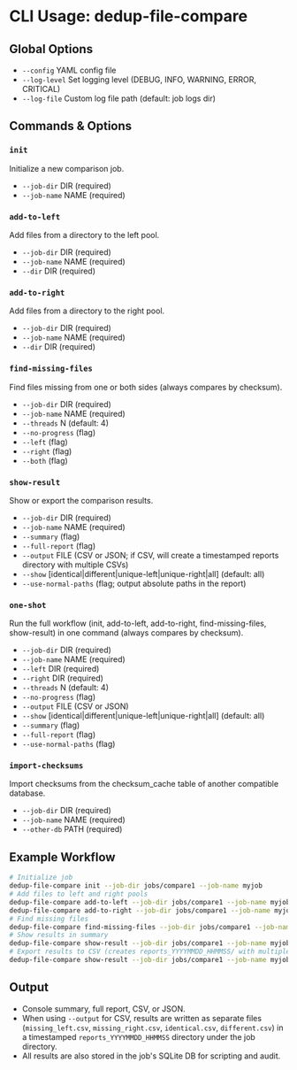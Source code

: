 
# CLI Usage: dedup-file-compare

## Global Options
- `--config` YAML config file
- `--log-level` Set logging level (DEBUG, INFO, WARNING, ERROR, CRITICAL)
- `--log-file` Custom log file path (default: job logs dir)

## Commands & Options

### `init`
Initialize a new comparison job.
- `--job-dir` DIR (required)
- `--job-name` NAME (required)

### `add-to-left`
Add files from a directory to the left pool.
- `--job-dir` DIR (required)
- `--job-name` NAME (required)
- `--dir` DIR (required)

### `add-to-right`
Add files from a directory to the right pool.
- `--job-dir` DIR (required)
- `--job-name` NAME (required)
- `--dir` DIR (required)

### `find-missing-files`
Find files missing from one or both sides (always compares by checksum).
- `--job-dir` DIR (required)
- `--job-name` NAME (required)
- `--threads` N (default: 4)
- `--no-progress` (flag)
- `--left` (flag)
- `--right` (flag)
- `--both` (flag)

### `show-result`
Show or export the comparison results.
- `--job-dir` DIR (required)
- `--job-name` NAME (required)
- `--summary` (flag)
- `--full-report` (flag)
- `--output` FILE (CSV or JSON; if CSV, will create a timestamped reports directory with multiple CSVs)
- `--show` [identical|different|unique-left|unique-right|all] (default: all)
- `--use-normal-paths` (flag; output absolute paths in the report)

### `one-shot`
Run the full workflow (init, add-to-left, add-to-right, find-missing-files, show-result) in one command (always compares by checksum).
- `--job-dir` DIR (required)
- `--job-name` NAME (required)
- `--left` DIR (required)
- `--right` DIR (required)
- `--threads` N (default: 4)
- `--no-progress` (flag)
- `--output` FILE (CSV or JSON)
- `--show` [identical|different|unique-left|unique-right|all] (default: all)
- `--summary` (flag)
- `--full-report` (flag)
- `--use-normal-paths` (flag)

### `import-checksums`
Import checksums from the checksum_cache table of another compatible database.
- `--job-dir` DIR (required)
- `--job-name` NAME (required)
- `--other-db` PATH (required)

## Example Workflow

```sh
# Initialize job
dedup-file-compare init --job-dir jobs/compare1 --job-name myjob
# Add files to left and right pools
dedup-file-compare add-to-left --job-dir jobs/compare1 --job-name myjob --dir /data/source
dedup-file-compare add-to-right --job-dir jobs/compare1 --job-name myjob --dir /data/backup
# Find missing files
dedup-file-compare find-missing-files --job-dir jobs/compare1 --job-name myjob
# Show results in summary
dedup-file-compare show-result --job-dir jobs/compare1 --job-name myjob --summary
# Export results to CSV (creates reports_YYYYMMDD_HHMMSS/ with multiple CSVs)
dedup-file-compare show-result --job-dir jobs/compare1 --job-name myjob --output results.csv
```

## Output
- Console summary, full report, CSV, or JSON.
- When using `--output` for CSV, results are written as separate files (`missing_left.csv`, `missing_right.csv`, `identical.csv`, `different.csv`) in a timestamped `reports_YYYYMMDD_HHMMSS` directory under the job directory.
- All results are also stored in the job's SQLite DB for scripting and audit.
